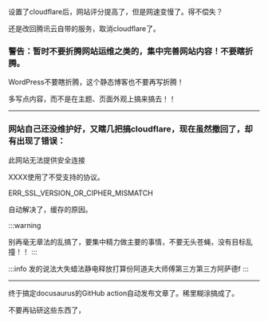 设置了cloudflare后，网站评分提高了，但是网速变慢了。得不偿失？

还是改回腾讯云自带的服务，取消cloudflare了。

### **警告：暂时不要折腾网站运维之类的，集中完善网站内容！不要瞎折腾。**

WordPress不要瞎折腾，这个静态博客也不要再写折腾！

多写点内容，而不是在主题、页面外观上搞来搞去！！


---

### 网站自己还没维护好，又瞎几把搞cloudflare，现在虽然撤回了，却有出现了错误：

此网站无法提供安全连接

XXXX使用了不受支持的协议。

ERR_SSL_VERSION_OR_CIPHER_MISMATCH

自动解决了，缓存的原因。


:::warning

别再毫无章法的乱搞了，要集中精力做主要的事情，不要无头苍蝇，没有目标乱撞！！
:::

:::info
发的说法大失蜡法静电释放打算份阿道夫大师傅第三方第三方阿萨德f
:::

---
终于搞定docusaurus的GitHub action自动发布文章了。稀里糊涂搞成了。

不要再钻研这些东西了，
